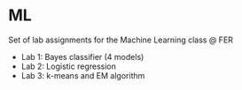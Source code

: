 ML
==

Set of lab assignments for the Machine Learning class @ FER

- Lab 1: Bayes classifier (4 models)
- Lab 2: Logistic regression
- Lab 3: k-means and EM algorithm
